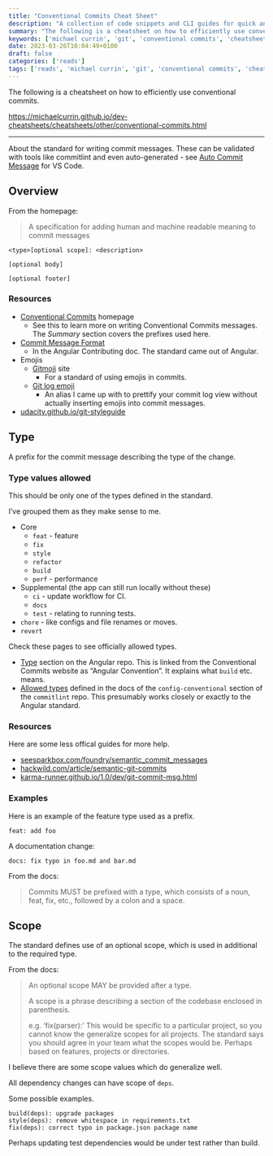 ```yaml
---
title: "Conventional Commits Cheat Sheet"
description: "A collection of code snippets and CLI guides for quick and easy reference while coding."
summary: "The following is a cheatsheet on how to efficiently use conventional commits."
keywords: ['michael currin', 'git', 'conventional commits', 'cheatsheet']
date: 2023-03-26T10:04:49+0100
draft: false
categories: ['reads']
tags: ['reads', 'michael currin', 'git', 'conventional commits', 'cheatsheet']
---
```


The following is a cheatsheet on how to efficiently use conventional commits.

https://michaelcurrin.github.io/dev-cheatsheets/cheatsheets/other/conventional-commits.html

---

About the standard for writing commit messages. These can be validated with tools like commitlint and even auto-generated - see [Auto Commit Message](https://github.com/MichaelCurrin/auto-commit-msg) for VS Code.

Overview
--------

From the homepage:

> A specification for adding human and machine readable meaning to commit messages

    <type>[optional scope]: <description>
    
    [optional body]
    
    [optional footer]
    

### Resources

*   [Conventional Commits](https://www.conventionalcommits.org/) homepage
    *   See this to learn more on writing Conventional Commits messages. The _Summary_ section covers the prefixes used here.
*   [Commit Message Format](https://github.com/angular/angular/blob/master/CONTRIBUTING.md#commit)
    *   In the Angular Contributing doc. The standard came out of Angular.
*   Emojis
    *   [Gitmoji](https://gitmoji.dev/) site
        *   For a standard of using emojis in commits.
    *   [Git log emoji](https://github.com/MichaelCurrin/emoji-resources/blob/main/git-log-emoji.md)
        *   An alias I came up with to prettify your commit log view without actually inserting emojis into commit messages.
*   [udacity.github.io/git-styleguide](https://udacity.github.io/git-styleguide/)

Type
----

A prefix for the commit message describing the type of the change.

### Type values allowed

This should be only one of the types defined in the standard.

I’ve grouped them as they make sense to me.

*   Core
    *   `feat` - feature
    *   `fix`
    *   `style`
    *   `refactor`
    *   `build`
    *   `perf` - performance
*   Supplemental (the app can still run locally without these)
    *   `ci` - update workflow for CI.
    *   `docs`
    *   `test` - relating to running tests.
*   `chore` - like configs and file renames or moves.
*   `revert`

Check these pages to see officially allowed types.

*   [Type](https://github.com/angular/angular/blob/master/CONTRIBUTING.md#type) section on the Angular repo. This is linked from the Conventional Commits website as “Angular Convention”. It explains what `build` etc. means.
*   [Allowed types](https://github.com/conventional-changelog/commitlint/tree/master/%40commitlint/config-conventional#type-enum) defined in the docs of the `config-conventional` section of the `commitlint` repo. This presumably works closely or exactly to the Angular standard.

### Resources

Here are some less offical guides for more help.

*   [seesparkbox.com/foundry/semantic\_commit\_messages](https://seesparkbox.com/foundry/semantic_commit_messages)
*   [hackwild.com/article/semantic-git-commits](https://hackwild.com/article/semantic-git-commits/)
*   [karma-runner.github.io/1.0/dev/git-commit-msg.html](https://karma-runner.github.io/1.0/dev/git-commit-msg.html)

### Examples

Here is an example of the feature type used as a prefix.

    feat: add foo
    

A documentation change:

    docs: fix typo in foo.md and bar.md
    

From the docs:

> Commits MUST be prefixed with a type, which consists of a noun, feat, fix, etc., followed by a colon and a space.

Scope
-----

The standard defines use of an optional scope, which is used in additional to the required type.

From the docs:

> An optional scope MAY be provided after a type.
> 
> A scope is a phrase describing a section of the codebase enclosed in parenthesis.
> 
> e.g. ‘fix(parser):’ This would be specific to a particular project, so you cannot know the generalize scopes for all projects. The standard says you should agree in your team what the scopes would be. Perhaps based on features, projects or directories.

I believe there are some scope values which do generalize well.

All dependency changes can have scope of `deps`.

Some possible examples.

    build(deps): upgrade packages
    style(deps): remove whitespace in requirements.txt
    fix(deps): correct typo in package.json package name
    

Perhaps updating test dependencies would be under test rather than build.